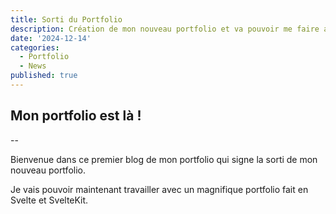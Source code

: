 ```yaml
---
title: Sorti du Portfolio
description: Création de mon nouveau portfolio et va pouvoir me faire arriver dans le monde de la conception graphique.
date: '2024-12-14'
categories:
  - Portfolio
  - News
published: true
---
```


## Mon portfolio est là !
--

Bienvenue dans ce premier blog de mon portfolio qui signe la sorti de mon nouveau portfolio.

Je vais pouvoir maintenant travailler avec un magnifique portfolio fait en Svelte et SvelteKit.

<!--```svelte-
<script>
	export let name = 'Developers';

	function greet(name: string) {
		console.log(`Hey ${name}! 👋`);
	}
	let num = 0;
</script>
```--> 
